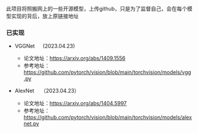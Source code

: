 此项目将照搬网上的一些开源模型，上传github，只是为了监督自己，会在每个模型实现的背后，放上原链接地址


### 已实现
- VGGNet &emsp; (2023.04.23)
  - 论文地址：https://arxiv.org/abs/1409.1556
  - 参考地址： https://github.com/pytorch/vision/blob/main/torchvision/models/vgg.py


- AlexNet &emsp;（2023.04.23）
  - 论文地址：https://arxiv.org/abs/1404.5997
  - 参考地址：https://github.com/pytorch/vision/blob/main/torchvision/models/alexnet.py
